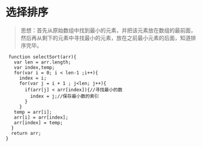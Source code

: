 # 选择排序


>思想：首先从原始数组中找到最小的元素，并把该元素放在数组的最前面，然后再从剩下的元素中寻找最小的元素，放在之前最小元素的后面，知道排序完毕。

```
 function selectSort(arr){ 
   var len = arr.length; 
   var index,temp; 
   for(var i = 0; i < len-1 ;i++){ 
     index = i; 
     for(var j = i + 1 ; j<len; j++){ 
       if(arr[j] < arr[index]){//寻找最小的数
         index = j;//保存最小数的索引
       } 
     } 
   temp = arr[i]; 
   arr[i] = arr[index]; 
   arr[index] = temp; 
  } 
  return arr; 
} 
  
```

